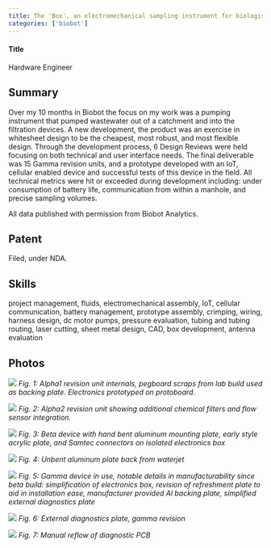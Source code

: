```yaml
---
title: The 'Box', an electromechanical sampling instrument for biologists and chemists
categories: ['biobot']
---
```

#### Title
Hardware Engineer

## Summary

Over my 10 months in Biobot the focus on my work was a pumping instrument that pumped wastewater out of a catchment and into the filtration devices. A new development, the product was an exercise in whitesheet design to be the cheapest, most robust, and most flexible design. Through the development process, 6 Design Reviews were held focusing on both technical and user interface needs. The final deliverable was 15 Gamma revision units, and a prototype developed with an IoT, cellular enabled device and successful tests of this device in the field. All technical metrics were hit or exceeded during development including: under consumption of battery life, communication from within a manhole, and precise sampling volumes.

All data published with permission from Biobot Analytics.

## Patent
Filed, under NDA.

## Skills

project management, fluids, electromechanical assembly, IoT, cellular communication, battery management, prototype assembly, crimping, wiring, harness design, dc motor pumps, pressure evaluation, tubing and tubing routing, laser cutting, sheet metal design, CAD, box development, antenna evaluation

## Photos
![](IMG_0853.JPEG)
*Fig. 1: Alpha1 revision unit internals, pegboard scraps from lab build used as backing plate. Electronics prototyped on protoboard.*

![](IMG_1390.JPEG)
*Fig. 2: Alpha2 revision unit showing additional chemical filters and flow sensor integration.*

![](IMG_1735.JPEG)
*Fig. 3: Beta device with hand bent aluminum mounting plate, early style acrylic plate, and Samtec connectors on isolated electronics box*

![](IMG_1717.JPEG)
*Fig. 4: Unbent aluminum plate back from waterjet*

![](gamma.jpeg)
*Fig. 5: Gamma device in use, notable details in manufacturability since beta build: simplification of electronics box, revision of refreshment plate to aid in installation ease, manufacturer provided Al backing plate, simplified external diagnostics plate*

![](IMG_2605.JPEG)
*Fig. 6: External diagnostics plate, gamma revision*

![](IMG_2612.JPEG)
*Fig. 7: Manual reflow of diagnostic PCB*
